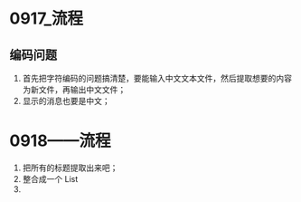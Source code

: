 # 0917_流程

## 编码问题
1. 首先把字符编码的问题搞清楚，要能输入中文文本文件，然后提取想要的内容为新文件，再输出中文文件；
2. 显示的消息也要是中文；

# 0918——流程
1. 把所有的标题提取出来吧；
2. 整合成一个 List
3. 



